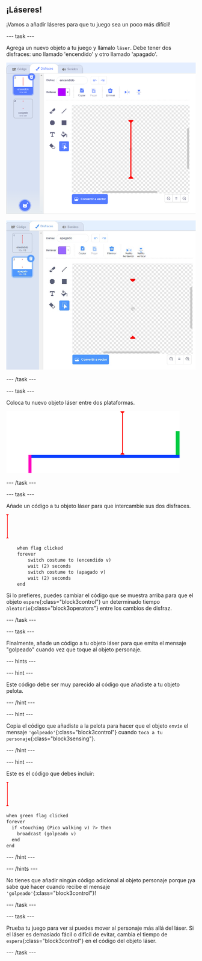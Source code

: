 ## ¡Láseres!

¡Vamos a añadir láseres para que tu juego sea un poco más difícil!

--- task ---

Agrega un nuevo objeto a tu juego y llámalo `láser`. Debe tener dos disfraces: uno llamado 'encendido' y otro llamado 'apagado'.

![captura de pantalla](images/dodge-lasers-costume1.png)

![captura de pantalla](images/dodge-lasers-costume2.png)

--- /task ---

--- task ---

Coloca tu nuevo objeto láser entre dos plataformas.

![captura de pantalla](images/dodge-lasers-position.png)

--- /task ---

--- task ---

Añade un código a tu objeto láser para que intercambie sus dos disfraces.

![objeto láser](images/laser_sprite.png)

```blocks3
    when flag clicked
    forever
        switch costume to (encendido v)
        wait (2) seconds
        switch costume to (apagado v)
        wait (2) seconds
    end
```

Si lo prefieres, puedes cambiar el código que se muestra arriba para que el objeto `espere`{:class="block3control"} un determinado tiempo `aleatorio`{:class="block3operators"} entre los cambios de disfraz.

--- /task ---

--- task ---

Finalmente, añade un código a tu objeto láser para que emita el mensaje "golpeado" cuando vez que toque al objeto personaje.

--- hints ---


--- hint ---

Este código debe ser muy parecido al código que añadiste a tu objeto pelota.

--- /hint ---

--- hint ---

Copia el código que añadiste a la pelota para hacer que el objeto `envíe` el mensaje `'golpeado'`{:class="block3control"} cuando `toca a tu personaje`{:class="block3sensing"}.

--- /hint ---

--- hint ---

Este es el código que debes incluir:

![objeto láser](images/laser_sprite.png)

```blocks3
when green flag clicked
forever 
  if <touching (Pico walking v) ?> then 
    broadcast (golpeado v)
  end
end
```

--- /hint ---

--- /hints ---

No tienes que añadir ningún código adicional al objeto personaje porque ¡ya sabe qué hacer cuando recibe el mensaje `'golpeado'`{:class="block3control"}!

--- /task ---

--- task ---

Prueba tu juego para ver si puedes mover al personaje más allá del láser. Si el láser es demasiado fácil o difícil de evitar, cambia el tiempo de `espera`{:class="block3control"} en el código del objeto láser.

--- /task ---